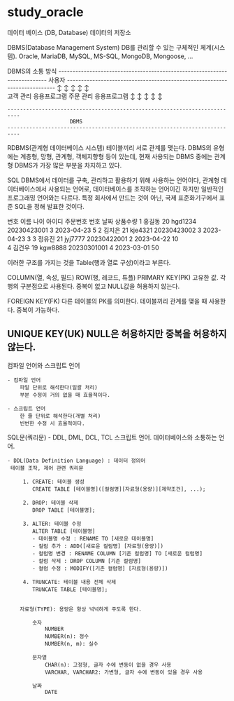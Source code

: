 # study_oracle
데이터 베이스 (DB, Database)
	데이터의 저장소

DBMS(Database Management System)
	DB를 관리할 수 있는 구체적인 체계(시스템).
	Oracle, MariaDB, MySQL, MS-SQL, MongoDB, Mongoose, ...

DBMS의 소통 방식
	--------------------------------------------------------------------------
			 			사용자
	--------------------------------------------------------------------------
		↕	   	↕	        ↕		↕	   	↕	         
	고객 관리 응용프로그램	   	주문 관리 응용프로그램
		↕	   	↕	        ↕		↕	   	↕	         

	--------------------------------------------------------------------------
			  			DBMS
	--------------------------------------------------------------------------

RDBMS(관계형 데이터베이스 시스템)
	테이블끼리 서로 관계를 맺는다.
	DBMS의 유형에는 계층형, 망형, 관계형, 객체지향형 등이 있는데, 현재 사용되는 DBMS 중에는
	관계형 DBMS가 가장 많은 부분을 차지하고 있다.

SQL
	DBMS에서 데이터를 구축, 관리하고 활용하기 위해 사용하는 언어이다,
	관계형 데이터베이스에서 사용되는 언어로, 데이터베이스를 조작하는 언어이긴 하지만
	일반적인 프로그래밍 언어와는 다르다.
	특정 회사에서 만드는 것이 아닌, 국제 표준화기구에서 표준 SQL을 정해 발표한 것이다.


번호		이름		나이		아이디		주문번호		번호		날짜			상품수량
1		홍길동	20		hgd1234		20230423001	3		2023-04-23		5
2		김지은	21		kje4321		20230423002	3		2023-04-23		3
3		정유진	21		jyj7777		20230422001	2		2023-04-22		10	
4		김건우	19		kgw8888		20230301001	4		2023-03-01		50

이러한 구조를 가지는 것을 Table(행과 열로 구성)이라고 부른다.

COLUMN(열, 속성, 필드)
ROW(행, 레코드, 튜플)
PRIMARY KEY(PK)
	고유한 값.
	각 행의 구분점으로 사용된다.
	중복이 없고 NULL값을 허용하지 않는다.

FOREIGN KEY(FK)
	다른 테이블의 PK를 의미한다.
	테이블끼리 관계를 맺을 때 사용한다.
	중복이 가능하다.

UNIQUE KEY(UK)
	NULL은 허용하지만 중복을 허용하지 않는다.
----------------------------------------------------------------------------------------------
컴파일 언어와 스크립트 언어

	- 컴파일 언어
		파일 단위로 해석한다(일괄 처리)
		부분 수정이 거의 없을 때 효율적이다.

	- 스크립트 언어
		한 줄 단위로 해석한다(개별 처리)
		빈번한 수정 시 효율적이다.

SQL문(쿼리문) - DDL, DML, DCL, TCL
	스크립트 언어.
	데이터베이스와 소통하는 언어.

	- DDL(Data Definition Language) : 데이터 정의어
	 테이블 조작, 제어 관련 쿼리문

		 1. CREATE: 테이블 생성
			CREATE TABLE [테이블명]([컬럼명][자료형(용량)][제약조건], ...);

		 2. DROP: 테이블 삭제
			DROP TABLE [테이블명];

		 3. ALTER: 테이블 수정
			ALTER TABLE [테이블명] 
			- 테이블명 수정 : RENAME TO [새로운 테이블명]
			- 컬럼 추가 : ADD([새로운 컬럼명] [자료형(용량)])
			- 컬럼명 변경 : RENAME COLUMN [기존 컬럼명] TO [새로운 컬럼명]
			- 컬럼 삭제 : DROP COLUMN [기존 컬럼명]
			- 컬럼 수정 : MODIFY([기존 컬럼명] [자료형(용량)])

		 4. TRUNCATE: 테이블 내용 전체 삭제
			TRUNCATE TABLE [테이블명];
	

		자료형(TYPE): 용량은 항상 넉넉하게 주도록 한다.
	
			숫자
				NUMBER
				NUMBER(n): 정수
				NUMBER(n, m): 실수
	
			문자열
				CHAR(n): 고정형, 글자 수에 변동이 없을 경우 사용
				VARCHAR, VARCHAR2: 가변형, 글자 수에 변동이 있을 경우 사용
			
			날짜
				DATE
